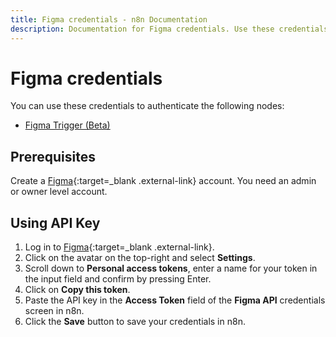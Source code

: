 ```yaml
---
title: Figma credentials - n8n Documentation
description: Documentation for Figma credentials. Use these credentials to authenticate Figma in n8n, a workflow automation platform.
---
```


# Figma credentials

You can use these credentials to authenticate the following nodes:

- [Figma Trigger (Beta)](/integrations/builtin/trigger-nodes/n8n-nodes-base.figmatrigger/)

## Prerequisites

Create a [Figma](https://www.figma.com/){:target=_blank .external-link} account. You need an admin or owner level account.

## Using API Key

1. Log in to [Figma](https://www.figma.com/){:target=_blank .external-link}.
2. Click on the avatar on the top-right and select **Settings**.
3. Scroll down to **Personal access tokens**, enter a name for your token in the input field and confirm by pressing Enter.
4. Click on **Copy this token**.
6. Paste the API key in the **Access Token** field of the **Figma API** credentials screen in n8n.
7. Click the **Save** button to save your credentials in n8n.

